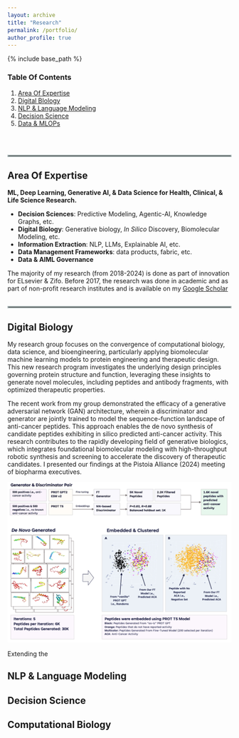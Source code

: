 ```yaml
---
layout: archive
title: "Research"
permalink: /portfolio/
author_profile: true
---
```


{% include base_path %}

### Table Of Contents
1. [Area Of Expertise](#area-of-expertise)
2. [Digital BIology](#digital-biology)
3. [NLP & Language Modeling](#research-experience)
4. [Decision Science](#decision-science)
5. [Data & MLOPs](#data-&-mlops)
<br>
<br>
<hr style="border: 2px solid #aab7b8;">

## Area Of Expertise
**ML, Deep Learning, Generative AI, & Data Science for Health, Clinical, & Life Science Research.**
* **Decision Sciences**: Predictive Modeling, Agentic-AI, Knowledge Graphs, etc.
* **Digital Biology**: Generative biology, *In Silico* Discovery, Biomolecular Modeling, etc.
* **Information Extraction**: NLP, LLMs, Explainable AI, etc.
* **Data Management Frameworks**: data products, fabric, etc.
* **Data & AIML Governance** 

The majority of my research (from 2018-2024) is done as part of innovation for ELsevier & Zifo. Before 2017, the research was done in academic and as part of non-profit research institutes and is available on my [Google Scholar](https://scholar.google.com/citations?user=virwGJEAAAAJ&hl=en&authuser=1) 
<br>
<br>
<hr style="border: 2px solid #aab7b8;">

<!-- {% for post in site.portfolio %}
  {% include archive-single.html %}
{% endfor %} -->

## Digital Biology 
<!-- Digital Biology combines biology, computer science, data science, and engineering. It's an emerging paradigm for analyzing, simulating, and manipulating biological data, such as using machine learning and artificial intelligence to understand biological processes, develop new drugs, and create disease models.  -->

My research group focuses on the convergence of computational biology, data science, and bioengineering, particularly applying biomolecular machine learning models to protein engineering and therapeutic design. This new research program investigates the underlying design principles governing protein structure and function, leveraging these insights to generate novel molecules, including peptides and antibody fragments, with optimized therapeutic properties.


The recent work from my group demonstrated the efficacy of a generative adversarial network (GAN) architecture, wherein a discriminator and generator are jointly trained to model the sequence-function landscape of anti-cancer peptides. This approach enables the de novo synthesis of candidate peptides exhibiting in silico predicted anti-cancer activity. This research contributes to the rapidly developing field of generative biologics, which integrates foundational biomolecular modeling with high-throughput robotic synthesis and screening to accelerate the discovery of therapeutic candidates. I presented our findings at the Pistoia Alliance (2024) meeting of biopharma executives. 

![Pistoia Alliance](../_portfolio/_images/Pistoia-Alliance.jpg)

Extending the 

## NLP & Language Modeling 

## Decision Science 

## Computational Biology
